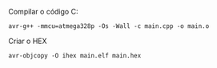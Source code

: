 Compilar o código C:
```
avr-g++ -mmcu=atmega328p -Os -Wall -c main.cpp -o main.o
```

Criar o HEX
```
avr-objcopy -O ihex main.elf main.hex
```